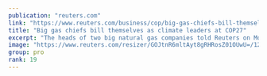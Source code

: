 ```yaml
---
publication: "reuters.com"
link: "https://www.reuters.com/business/cop/big-gas-chiefs-bill-themselves-climate-leaders-cop27-2022-11-14/"
title: "Big gas chiefs bill themselves as climate leaders at COP27"
excerpt: "The heads of two big natural gas companies told Reuters on Monday they were seeking to use the setting of the COP27 international climate summit to bill their industry as a leader in the fight against"
image: "https://www.reuters.com/resizer/GOJtnR6mltAyt8gRHRosZ01OUwU=/1200x628/smart/filters:quality(80)/cloudfront-us-east-2.images.arcpublishing.com/reuters/WYLTXI4K5VKCLCOSIJLMUTTKAA.jpg"
group: pro
rank: 19
---
```

